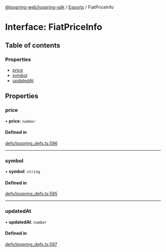[@loopring-web/loopring-sdk](../README.md) / [Exports](../modules.md) / FiatPriceInfo

# Interface: FiatPriceInfo

## Table of contents

### Properties

- [price](FiatPriceInfo.md#price)
- [symbol](FiatPriceInfo.md#symbol)
- [updatedAt](FiatPriceInfo.md#updatedat)

## Properties

### price

• **price**: `number`

#### Defined in

[defs/loopring_defs.ts:596](https://github.com/Loopring/loopring_sdk/blob/1830d54/src/defs/loopring_defs.ts#L596)

___

### symbol

• **symbol**: `string`

#### Defined in

[defs/loopring_defs.ts:595](https://github.com/Loopring/loopring_sdk/blob/1830d54/src/defs/loopring_defs.ts#L595)

___

### updatedAt

• **updatedAt**: `number`

#### Defined in

[defs/loopring_defs.ts:597](https://github.com/Loopring/loopring_sdk/blob/1830d54/src/defs/loopring_defs.ts#L597)
